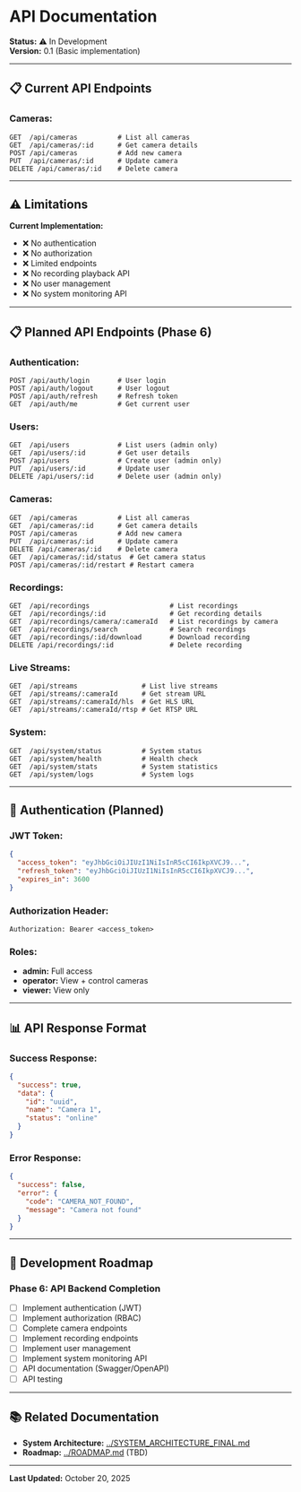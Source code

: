 # API Documentation

**Status:** ⚠️ In Development  
**Version:** 0.1 (Basic implementation)

---

## 📋 **Current API Endpoints**

### **Cameras:**
```
GET  /api/cameras          # List all cameras
GET  /api/cameras/:id      # Get camera details
POST /api/cameras          # Add new camera
PUT  /api/cameras/:id      # Update camera
DELETE /api/cameras/:id    # Delete camera
```

---

## ⚠️ **Limitations**

**Current Implementation:**
- ❌ No authentication
- ❌ No authorization
- ❌ Limited endpoints
- ❌ No recording playback API
- ❌ No user management
- ❌ No system monitoring API

---

## 📋 **Planned API Endpoints (Phase 6)**

### **Authentication:**
```
POST /api/auth/login       # User login
POST /api/auth/logout      # User logout
POST /api/auth/refresh     # Refresh token
GET  /api/auth/me          # Get current user
```

### **Users:**
```
GET  /api/users            # List users (admin only)
GET  /api/users/:id        # Get user details
POST /api/users            # Create user (admin only)
PUT  /api/users/:id        # Update user
DELETE /api/users/:id      # Delete user (admin only)
```

### **Cameras:**
```
GET  /api/cameras          # List all cameras
GET  /api/cameras/:id      # Get camera details
POST /api/cameras          # Add new camera
PUT  /api/cameras/:id      # Update camera
DELETE /api/cameras/:id    # Delete camera
GET  /api/cameras/:id/status  # Get camera status
POST /api/cameras/:id/restart # Restart camera
```

### **Recordings:**
```
GET  /api/recordings                    # List recordings
GET  /api/recordings/:id                # Get recording details
GET  /api/recordings/camera/:cameraId   # List recordings by camera
GET  /api/recordings/search             # Search recordings
GET  /api/recordings/:id/download       # Download recording
DELETE /api/recordings/:id              # Delete recording
```

### **Live Streams:**
```
GET  /api/streams                # List live streams
GET  /api/streams/:cameraId      # Get stream URL
GET  /api/streams/:cameraId/hls  # Get HLS URL
GET  /api/streams/:cameraId/rtsp # Get RTSP URL
```

### **System:**
```
GET  /api/system/status          # System status
GET  /api/system/health          # Health check
GET  /api/system/stats           # System statistics
GET  /api/system/logs            # System logs
```

---

## 🔐 **Authentication (Planned)**

### **JWT Token:**
```json
{
  "access_token": "eyJhbGciOiJIUzI1NiIsInR5cCI6IkpXVCJ9...",
  "refresh_token": "eyJhbGciOiJIUzI1NiIsInR5cCI6IkpXVCJ9...",
  "expires_in": 3600
}
```

### **Authorization Header:**
```
Authorization: Bearer <access_token>
```

### **Roles:**
- **admin:** Full access
- **operator:** View + control cameras
- **viewer:** View only

---

## 📊 **API Response Format**

### **Success Response:**
```json
{
  "success": true,
  "data": {
    "id": "uuid",
    "name": "Camera 1",
    "status": "online"
  }
}
```

### **Error Response:**
```json
{
  "success": false,
  "error": {
    "code": "CAMERA_NOT_FOUND",
    "message": "Camera not found"
  }
}
```

---

## 🚀 **Development Roadmap**

### **Phase 6: API Backend Completion**
- [ ] Implement authentication (JWT)
- [ ] Implement authorization (RBAC)
- [ ] Complete camera endpoints
- [ ] Implement recording endpoints
- [ ] Implement user management
- [ ] Implement system monitoring API
- [ ] API documentation (Swagger/OpenAPI)
- [ ] API testing

---

## 📚 **Related Documentation**

- **System Architecture:** [../SYSTEM_ARCHITECTURE_FINAL.md](../SYSTEM_ARCHITECTURE_FINAL.md)
- **Roadmap:** [../ROADMAP.md](../ROADMAP.md) (TBD)

---

**Last Updated:** October 20, 2025

